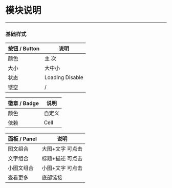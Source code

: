 # 模块说明


---


### 基础样式

| 按钮 / Button | 说明 |
| -- | -- |
|  颜色 | 主 次 |
|  大小 | 大中小 |
|  状态 | Loading Disable |
|  镂空 | /       |


| 徽章 / Badge | 说明 |
| -- | -- |
| 颜色 | 自定义 |
| 依赖 | Cell  |



| 面板 / Panel | 说明 |
| -- | -- |
| 图文组合 | 大图+文字 可点击 |
| 文字组合 | 标题+描述 可点击 |
| 小图文组合 | 小图+文字 可点击  |
| 查看更多 | 底部链接 |